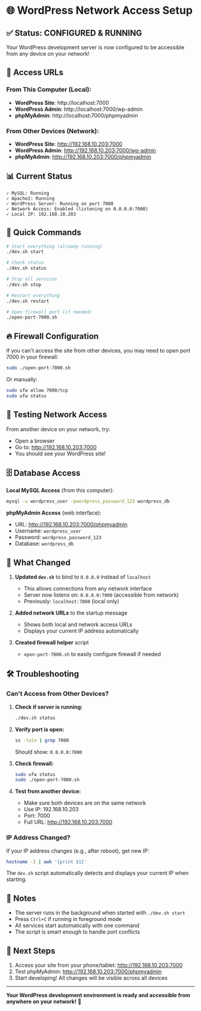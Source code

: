 # 🌐 WordPress Network Access Setup

## ✅ Status: CONFIGURED & RUNNING

Your WordPress development server is now configured to be accessible from any device on your network!

## 🔗 Access URLs

### From This Computer (Local):
- **WordPress Site**: http://localhost:7000
- **WordPress Admin**: http://localhost:7000/wp-admin
- **phpMyAdmin**: http://localhost:7000/phpmyadmin

### From Other Devices (Network):
- **WordPress Site**: http://192.168.10.203:7000
- **WordPress Admin**: http://192.168.10.203:7000/wp-admin
- **phpMyAdmin**: http://192.168.10.203:7000/phpmyadmin

## 📊 Current Status

```
✓ MySQL: Running
✓ Apache2: Running
✓ WordPress Server: Running on port 7000
✓ Network Access: Enabled (listening on 0.0.0.0:7000)
✓ Local IP: 192.168.10.203
```

## 🚀 Quick Commands

```bash
# Start everything (already running)
./dev.sh start

# Check status
./dev.sh status

# Stop all services
./dev.sh stop

# Restart everything
./dev.sh restart

# Open firewall port (if needed)
./open-port-7000.sh
```

## 🔥 Firewall Configuration

If you can't access the site from other devices, you may need to open port 7000 in your firewall:

```bash
sudo ./open-port-7000.sh
```

Or manually:
```bash
sudo ufw allow 7000/tcp
sudo ufw status
```

## 📱 Testing Network Access

From another device on your network, try:
- Open a browser
- Go to: http://192.168.10.203:7000
- You should see your WordPress site!

## 🗄️ Database Access

**Local MySQL Access** (from this computer):
```bash
mysql -u wordpress_user -pwordpress_password_123 wordpress_db
```

**phpMyAdmin Access** (web interface):
- URL: http://192.168.10.203:7000/phpmyadmin
- Username: `wordpress_user`
- Password: `wordpress_password_123`
- Database: `wordpress_db`

## 🔧 What Changed

1. **Updated `dev.sh`** to bind to `0.0.0.0` instead of `localhost`
   - This allows connections from any network interface
   - Server now listens on: `0.0.0.0:7000` (accessible from network)
   - Previously: `localhost:7000` (local only)

2. **Added network URLs** to the startup message
   - Shows both local and network access URLs
   - Displays your current IP address automatically

3. **Created firewall helper** script
   - `open-port-7000.sh` to easily configure firewall if needed

## 🛠️ Troubleshooting

### Can't Access from Other Devices?

1. **Check if server is running:**
   ```bash
   ./dev.sh status
   ```

2. **Verify port is open:**
   ```bash
   ss -tuln | grep 7000
   ```
   Should show: `0.0.0.0:7000`

3. **Check firewall:**
   ```bash
   sudo ufw status
   sudo ./open-port-7000.sh
   ```

4. **Test from another device:**
   - Make sure both devices are on the same network
   - Use IP: 192.168.10.203
   - Port: 7000
   - Full URL: http://192.168.10.203:7000

### IP Address Changed?

If your IP address changes (e.g., after reboot), get new IP:
```bash
hostname -I | awk '{print $1}'
```

The `dev.sh` script automatically detects and displays your current IP when starting.

## 📝 Notes

- The server runs in the background when started with `./dev.sh start`
- Press `Ctrl+C` if running in foreground mode
- All services start automatically with one command
- The script is smart enough to handle port conflicts

## 🎯 Next Steps

1. Access your site from your phone/tablet: http://192.168.10.203:7000
2. Test phpMyAdmin: http://192.168.10.203:7000/phpmyadmin
3. Start developing! All changes will be visible across all devices

---

**Your WordPress development environment is ready and accessible from anywhere on your network!** 🚀
